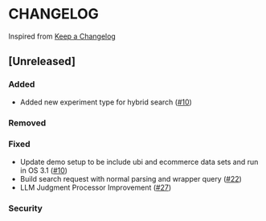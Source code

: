 # CHANGELOG

Inspired from [Keep a Changelog](https://keepachangelog.com/en/1.0.0/)

## [Unreleased]

### Added
- Added new experiment type for hybrid search ([#10](https://github.com/opensearch-project/search-relevance/pull/26))

### Removed

### Fixed
- Update demo setup to be include ubi and ecommerce data sets and run in OS 3.1 ([#10](https://github.com/opensearch-project/search-relevance/issues/10))
- Build search request with normal parsing and wrapper query ([#22](https://github.com/opensearch-project/search-relevance/pull/22))
- LLM Judgment Processor Improvement ([#27](https://github.com/opensearch-project/search-relevance/pull/27))

### Security
